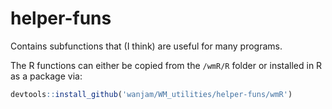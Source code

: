 # helper-funs

Contains subfunctions that (I think) are useful for many programs.

The R functions can either be copied from the `/wmR/R` folder or installed in R as a package via:

```R
devtools::install_github('wanjam/WM_utilities/helper-funs/wmR')
```